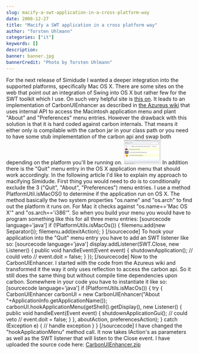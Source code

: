 ```yaml
---
slug: macify-a-swt-application-in-a-cross-platform-way
date: 2008-12-27
title: "Macify a SWT application in a cross platform way"
author: "Torsten Uhlmann"
categories: ["it"]
keywords: []
description:
banner: banner.jpg
bannerCredit: "Photo by Torsten Uhlmann"
---
```


For the next release of Simidude I wanted a deeper integration into the supported platforms, specifically Mac OS X. There are some sites on the web that point out an integration of Swing into OS X but rather few for the SWT toolkit which I use. On such very helpful site is [this on](http://www.cafeaulait.org/slides/eclipseworld2005/macifying/Macifying_SWT.html). It leads to an implementation of CarbonUIEnhancer as described in [the Azureus wiki](http://www.azureuswiki.com/index.php/PreferencesAndAbout) that uses internal API to access the Macintosh application menu and plant "About" and "Preferences" menu entries. However the drawback with this solution is that it is hard coded against carbon internals. That means it either only is compilable with the carbon jar in your class path or you need to have some stub implementation of the carbon api and swap both depending on the platform you'll be running on. [![](./simidude_110_100px.jpg)](./simidude_110.jpg "A Preview of Simidude 1.1.0") In addition there is the "Quit" menu entry in the OS X application menu that should work accordingly. In the following article I'd like to explain my approach to macifying Simidude. First thing you would need to do is to conditionally exclude the 3 ("Quit", "About", "Preferences") menu entries. I use a method PlatformUtil.isMacOS() to determine if the application run on OS X. The method basically the two system properties "os.name" and "os.arch" to find out the platform it runs on. For Mac it checks against "os.name=='Mac OS X'" and "os.arch=='i386'". So when you build your menu you would have to program something like this for all three menu entries: \[sourcecode language='java'\] if (!PlatformUtils.isMacOs()) { filemenu.add(new Separator()); filemenu.add(exitAction); } \[/sourcecode\] To hook your application into the "Quit" menu entry you have to add an SWT listener like so: \[sourcecode language='java'\] display.addListener(SWT.Close, new Listener() { public void handleEvent(Event event) { shutdownApplication(); // could veto // event.doit = false; } }); \[/sourcecode\] Now to the CarbonUIEnhancer. I started with the code from the Azureus wiki and transformed it the way it only uses reflection to access the carbon api. So it still does the same thing but without compile time dependencies upon carbon. Somewhere in your code you have to instantiate it like so: \[sourcecode language='java'\] if (PlatformUtils.isMacOs()) { try { CarbonUIEnhancer carbonUI = new CarbonUIEnhancer("About "+ApplicationInfo.getApplicationName()); carbonUI.hookApplicationMenu(getShell().getDisplay(), new Listener() { public void handleEvent(Event event) { shutdownApplicationGui(); // could veto // event.doit = false; } }, aboutAction, preferencesAction); } catch (Exception e) { // handle exception } } \[/sourcecode\] I have changed the "hookApplicationMenu" method call. It now takes IAction's as parameters as well as the SWT listener that will listen to the Close event. I have uploaded the source code here: [CarbonUIEnhancer.zip](./carbonuienhancer.zip)

